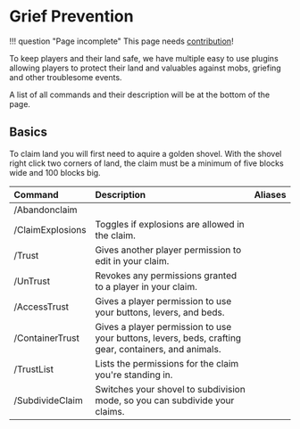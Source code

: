 # Grief Prevention

!!! question "Page incomplete"
	This page needs [contribution](/contributing)!

To keep players and their land safe, we have multiple easy to use plugins allowing players to protect their land and valuables against mobs, griefing and other troublesome events.

A list of all commands and their description will be at the bottom of the page.
	
## Basics	
To claim land you will first need to aquire a golden shovel.
With the shovel right click two corners of land, the claim must be a minimum of five blocks wide and 100 blocks big.
	
| Command                                 | Description                                                               |Aliases                     |
|:----------------------------------------|:--------------------------------------------------------------------------|:---------------------------|
|/Abandonclaim
|/ClaimExplosions                         |Toggles if explosions are allowed in the claim.		                      
|/Trust	                                  |Gives another player permission to edit in your claim.	                 
|/UnTrust	                          |Revokes any permissions granted to a player in your claim.	              	
|/AccessTrust	                          |Gives a player permission to use your buttons, levers, and beds.	         	
|/ContainerTrust	                  |Gives a player permission to use your buttons, levers, beds, crafting gear, containers, and animals.
|/TrustList	                          |Lists the permissions for the claim you're standing in.	
|/SubdivideClaim                          |Switches your shovel to subdivision mode, so you can subdivide your claims.

